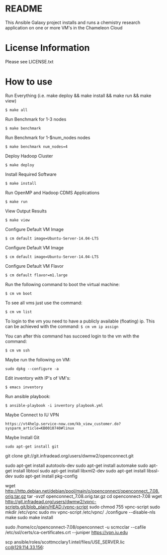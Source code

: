 README
========
 
This Ansible Galaxy project installs and runs a chemistry research
application on one or more VM's in the Chameleon Cloud

License Information
================
Please see LICENSE.txt

How to use
================

Run Everything (i.e. make deploy && make install && make run && make view)
```
$ make all
```

Run Benchmark for 1-3 nodes
```
$ make benchmark 
```

Run Benchmark for 1-$num_nodes nodes
```
$ make benchmark num_nodes=4
```

Deploy Hadoop Cluster
```
$ make deploy
```

Install Required Software
```
$ make install
```

Run OpenMP and Hadoop CDMS Applications
```
$ make run
```

View Output Results
```
$ make view
```



Configure Default VM Image
```
$ cm default image=Ubuntu-Server-14.04-LTS
```


Configure Default VM Image
```
$ cm default image=Ubuntu-Server-14.04-LTS
```

Configure Default VM Flavor
```
$ cm default flavor=m1.large
```

Run the following command to boot the virtual machine:
```
$ cm vm boot
```

To see all vms just use the command:
```
$ cm vm list
```

To login to the vm you need to have a publicly available (floating)
ip. This can be achieved with the command: ``` $ cm vm ip assign ```

You can after this command has succeed login to the vm with the command:
```
$ cm vm ssh
```

Maybe run the following on VM:
```
sudo dpkg --configure -a
```

Edit inventory with IP's of VM's:
```
$ emacs inventory
```

Run ansible playbook:
```
$ ansible-playbook -i inventory playbook.yml
```

Maybe Connect to IU VPN
```
https://vt4help.service-now.com/kb_view_customer.do?sysparm_article=KB0010740#linux
```
Maybe Install Git
```
sudo apt-get install git
```
git clone git://git.infradead.org/users/dwmw2/openconnect.git


sudo apt-get install autotools-dev
sudo apt-get install automake
sudo apt-get install libtool
sudo apt-get install libxml2-dev
sudo apt-get install libssl-dev
sudo apt-get install pkg-config

wget http://http.debian.net/debian/pool/main/o/openconnect/openconnect_7.08.orig.tar.gz
tar -xvzf openconnect_7.08.orig.tar.gz
cd openconnect-7.08
wget http://git.infradead.org/users/dwmw2/vpnc-scripts.git/blob_plain/HEAD:/vpnc-script
sudo chmod 755 vpnc-script
sudo mkdir /etc/vpnc
sudo mv vpnc-script /etc/vpnc/
./configure --disable-nls
make 
sudo make install

sudo /home/cc/openconnect-7.08/openconnect -u scmcclar --cafile /etc/ssl/certs/ca-certificates.crt --juniper https://vpn.iu.edu


scp ansible/roles/scottmcclary1.intel/files/USE_SERVER.lic cc@129.114.33.156:
